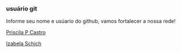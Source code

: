 ### usuário git

Informe seu nome e usúario do github, vamos fortalecer a nossa rede!

[Priscila P Castro](https://github.com/Priscila-PCastro)

[Izabela Schich](https://github.com/Belaschich)
